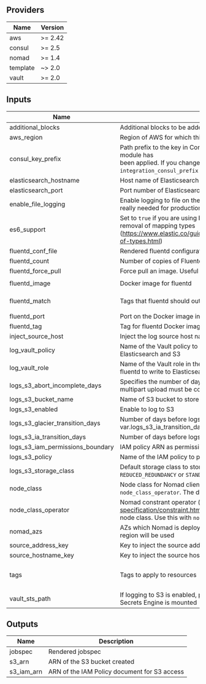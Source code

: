 ## Providers

| Name | Version |
|------|---------|
| aws | >= 2.42 |
| consul | >= 2.5 |
| nomad | >= 1.4 |
| template | ~> 2.0 |
| vault | >= 2.0 |

## Inputs

| Name | Description | Type | Default | Required |
|------|-------------|------|---------|:-----:|
| additional\_blocks | Additional blocks to be added to the Jobspec | `string` | `""` | no |
| aws\_region | Region of AWS for which this is deployed | `string` | `"ap-southeast-1"` | no |
| consul\_key\_prefix | Path prefix to the key in Consul to set for the `core` module to know that this module has<br>        been applied. If you change this, you have to update the<br>        `integration_consul_prefix` variable in the core module as well. | `string` | `"terraform/"` | no |
| elasticsearch\_hostname | Host name of Elasticsearch | `any` | n/a | yes |
| elasticsearch\_port | Port number of Elasticsearch | `any` | n/a | yes |
| enable\_file\_logging | Enable logging to file on the Nomad jobs. Useful for debugging, but not really needed for production | `string` | `"false"` | no |
| es6\_support | Set to `true` if you are using Elasticsearch 6 and above to support the removal of mapping types (https://www.elastic.co/guide/en/elasticsearch/reference/current/removal-of-types.html) | `bool` | `false` | no |
| fluentd\_conf\_file | Rendered fluentd configuration file | `string` | `"alloc/config/fluent.conf"` | no |
| fluentd\_count | Number of copies of Fluentd to run | `number` | `3` | no |
| fluentd\_force\_pull | Force pull an image. Useful if the tag is mutable. | `string` | `"false"` | no |
| fluentd\_image | Docker image for fluentd | `string` | `"govtechsg/fluentd-s3-elasticsearch"` | no |
| fluentd\_match | Tags that fluentd should output to S3 and Elasticsearch | `string` | `"@ERROR app.** docker.** services.** system.** vault**"` | no |
| fluentd\_port | Port on the Docker image in which the TCP interface is exposed | `number` | `4224` | no |
| fluentd\_tag | Tag for fluentd Docker image | `string` | `"1.2.5-latest"` | no |
| inject\_source\_host | Inject the log source host name and address into the logs | `bool` | `true` | no |
| log\_vault\_policy | Name of the Vault policy to allow creating AWS credentials to write to Elasticsearch and S3 | `string` | `"fluentd_logger"` | no |
| log\_vault\_role | Name of the Vault role in the AWS secrets engine to provide credentials for fluentd to write to Elasticsearch and S3 | `string` | `"fluentd_logger"` | no |
| logs\_s3\_abort\_incomplete\_days | Specifies the number of days after initiating a multipart upload when the multipart upload must be completed. | `number` | `7` | no |
| logs\_s3\_bucket\_name | Name of S3 bucket to store logs for long term archival | `string` | `""` | no |
| logs\_s3\_enabled | Enable to log to S3 | `bool` | `true` | no |
| logs\_s3\_glacier\_transition\_days | Number of days before logs are transitioned to IA. Must be > var.logs\_s3\_ia\_transition\_days + 30 days | `number` | `365` | no |
| logs\_s3\_ia\_transition\_days | Number of days before logs are transitioned to IA. Must be > 30 days | `number` | `90` | no |
| logs\_s3\_iam\_permissions\_boundary | IAM policy ARN as permissions boundary for the Vault generate IAM user | `string` | n/a | yes |
| logs\_s3\_policy | Name of the IAM policy to provision for write access to the bucket | `string` | `"LogsS3Write"` | no |
| logs\_s3\_storage\_class | Default storage class to store logs in S3. Choose from `STANDARD`, `REDUCED_REDUNDANCY` or `STANDARD_IA` | `string` | `"STANDARD"` | no |
| node\_class | Node class for Nomad clients to constraint the jobs to. Use this with `node_class_operator`. The default matches everything. | `string` | `".?"` | no |
| node\_class\_operator | Nomad constrant operator (https://www.nomadproject.io/docs/job-specification/constraint.html#operator) to use for restricting Nomad clients node class. Use this with `node_class`. The default matches everything. | `string` | `"regexp"` | no |
| nomad\_azs | AZs which Nomad is deployed to. If left empty, the list of AZs from this region will be used | `list(string)` | `[]` | no |
| source\_address\_key | Key to inject the source address to | `string` | `"host"` | no |
| source\_hostname\_key | Key to inject the source hostname to | `string` | `"hostname"` | no |
| tags | Tags to apply to resources | `map` | <pre>{<br>  "Terraform": "true"<br>}<br></pre> | no |
| vault\_sts\_path | If logging to S3 is enabled, provide to the path in Vault in which the AWS Secrets Engine is mounted | `string` | `""` | no |

## Outputs

| Name | Description |
|------|-------------|
| jobspec | Rendered jobspec |
| s3\_arn | ARN of the S3 bucket created |
| s3\_iam\_arn | ARN of the IAM Policy document for S3 access |

